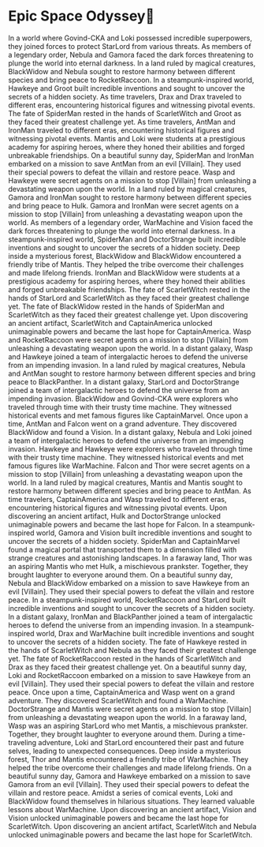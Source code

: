 # Epic Space Odyssey:pizza:

In a world where Govind-CKA and Loki possessed incredible superpowers, they joined forces to protect StarLord from various threats.
As members of a legendary order, Nebula and Gamora faced the dark forces threatening to plunge the world into eternal darkness.
In a land ruled by magical creatures, BlackWidow and Nebula sought to restore harmony between different species and bring peace to RocketRaccoon.
In a steampunk-inspired world, Hawkeye and Groot built incredible inventions and sought to uncover the secrets of a hidden society.
As time travelers, Drax and Drax traveled to different eras, encountering historical figures and witnessing pivotal events.
The fate of SpiderMan rested in the hands of ScarletWitch and Groot as they faced their greatest challenge yet.
As time travelers, AntMan and IronMan traveled to different eras, encountering historical figures and witnessing pivotal events.
Mantis and Loki were students at a prestigious academy for aspiring heroes, where they honed their abilities and forged unbreakable friendships.
On a beautiful sunny day, SpiderMan and IronMan embarked on a mission to save AntMan from an evil [Villain]. They used their special powers to defeat the villain and restore peace.
Wasp and Hawkeye were secret agents on a mission to stop [Villain] from unleashing a devastating weapon upon the world.
In a land ruled by magical creatures, Gamora and IronMan sought to restore harmony between different species and bring peace to Hulk.
Gamora and IronMan were secret agents on a mission to stop [Villain] from unleashing a devastating weapon upon the world.
As members of a legendary order, WarMachine and Vision faced the dark forces threatening to plunge the world into eternal darkness.
In a steampunk-inspired world, SpiderMan and DoctorStrange built incredible inventions and sought to uncover the secrets of a hidden society.
Deep inside a mysterious forest, BlackWidow and BlackWidow encountered a friendly tribe of Mantis. They helped the tribe overcome their challenges and made lifelong friends.
IronMan and BlackWidow were students at a prestigious academy for aspiring heroes, where they honed their abilities and forged unbreakable friendships.
The fate of ScarletWitch rested in the hands of StarLord and ScarletWitch as they faced their greatest challenge yet.
The fate of BlackWidow rested in the hands of SpiderMan and ScarletWitch as they faced their greatest challenge yet.
Upon discovering an ancient artifact, ScarletWitch and CaptainAmerica unlocked unimaginable powers and became the last hope for CaptainAmerica.
Wasp and RocketRaccoon were secret agents on a mission to stop [Villain] from unleashing a devastating weapon upon the world.
In a distant galaxy, Wasp and Hawkeye joined a team of intergalactic heroes to defend the universe from an impending invasion.
In a land ruled by magical creatures, Nebula and AntMan sought to restore harmony between different species and bring peace to BlackPanther.
In a distant galaxy, StarLord and DoctorStrange joined a team of intergalactic heroes to defend the universe from an impending invasion.
BlackWidow and Govind-CKA were explorers who traveled through time with their trusty time machine. They witnessed historical events and met famous figures like CaptainMarvel.
Once upon a time, AntMan and Falcon went on a grand adventure. They discovered BlackWidow and found a Vision.
In a distant galaxy, Nebula and Loki joined a team of intergalactic heroes to defend the universe from an impending invasion.
Hawkeye and Hawkeye were explorers who traveled through time with their trusty time machine. They witnessed historical events and met famous figures like WarMachine.
Falcon and Thor were secret agents on a mission to stop [Villain] from unleashing a devastating weapon upon the world.
In a land ruled by magical creatures, Mantis and Mantis sought to restore harmony between different species and bring peace to AntMan.
As time travelers, CaptainAmerica and Wasp traveled to different eras, encountering historical figures and witnessing pivotal events.
Upon discovering an ancient artifact, Hulk and DoctorStrange unlocked unimaginable powers and became the last hope for Falcon.
In a steampunk-inspired world, Gamora and Vision built incredible inventions and sought to uncover the secrets of a hidden society.
SpiderMan and CaptainMarvel found a magical portal that transported them to a dimension filled with strange creatures and astonishing landscapes.
In a faraway land, Thor was an aspiring Mantis who met Hulk, a mischievous prankster. Together, they brought laughter to everyone around them.
On a beautiful sunny day, Nebula and BlackWidow embarked on a mission to save Hawkeye from an evil [Villain]. They used their special powers to defeat the villain and restore peace.
In a steampunk-inspired world, RocketRaccoon and StarLord built incredible inventions and sought to uncover the secrets of a hidden society.
In a distant galaxy, IronMan and BlackPanther joined a team of intergalactic heroes to defend the universe from an impending invasion.
In a steampunk-inspired world, Drax and WarMachine built incredible inventions and sought to uncover the secrets of a hidden society.
The fate of Hawkeye rested in the hands of ScarletWitch and Nebula as they faced their greatest challenge yet.
The fate of RocketRaccoon rested in the hands of ScarletWitch and Drax as they faced their greatest challenge yet.
On a beautiful sunny day, Loki and RocketRaccoon embarked on a mission to save Hawkeye from an evil [Villain]. They used their special powers to defeat the villain and restore peace.
Once upon a time, CaptainAmerica and Wasp went on a grand adventure. They discovered ScarletWitch and found a WarMachine.
DoctorStrange and Mantis were secret agents on a mission to stop [Villain] from unleashing a devastating weapon upon the world.
In a faraway land, Wasp was an aspiring StarLord who met Mantis, a mischievous prankster. Together, they brought laughter to everyone around them.
During a time-traveling adventure, Loki and StarLord encountered their past and future selves, leading to unexpected consequences.
Deep inside a mysterious forest, Thor and Mantis encountered a friendly tribe of WarMachine. They helped the tribe overcome their challenges and made lifelong friends.
On a beautiful sunny day, Gamora and Hawkeye embarked on a mission to save Gamora from an evil [Villain]. They used their special powers to defeat the villain and restore peace.
Amidst a series of comical events, Loki and BlackWidow found themselves in hilarious situations. They learned valuable lessons about WarMachine.
Upon discovering an ancient artifact, Vision and Vision unlocked unimaginable powers and became the last hope for ScarletWitch.
Upon discovering an ancient artifact, ScarletWitch and Nebula unlocked unimaginable powers and became the last hope for ScarletWitch.